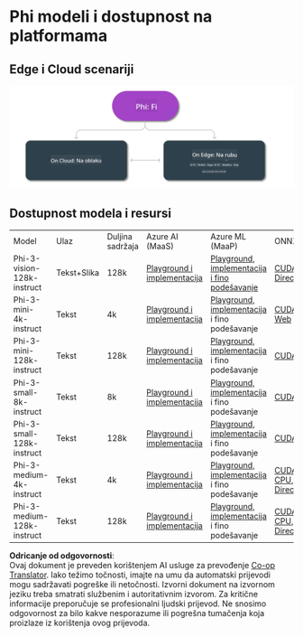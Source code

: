 <!--
CO_OP_TRANSLATOR_METADATA:
{
  "original_hash": "777aa0ff38fceecc29a00834f2f7a2f0",
  "translation_date": "2025-07-16T18:05:15+00:00",
  "source_file": "md/01.Introduction/01/01.Edgeandcloud.md",
  "language_code": "hr"
}
-->
# Phi modeli i dostupnost na platformama

## Edge i Cloud scenariji

![EdgeCloud](../../../../../translated_images/01.phiedgecloud.8bf97c622feae80b00fd3ae03fb6cdacfc4f26d0e1a1dcfa4e278abbb8ac22e2.hr.png)

## Dostupnost modela i resursi

| | | | | | | | | |
|-|-|-|-|-|-|-|-|-|
|Model|Ulaz|Duljina sadržaja|Azure AI (MaaS)|Azure ML (MaaP)|ONNX|Hugging Face|Ollama|Nvidia NIM|
|Phi-3-vision-128k-instruct|Tekst+Slika|128k|[Playground i implementacija](https://ai.azure.com/explore/models/Phi-3-vision-128k-instruct/version/2/registry/azureml)|[Playground, implementacija i fino podešavanje](https://ml.azure.com/registries/azureml/models/Phi-3-vision-128k-instruct/version/2)|[CUDA](https://huggingface.co/microsoft/Phi-3-vision-128k-instruct-onnx-cuda/tree/main),[CPU](https://huggingface.co/microsoft/Phi-3-vision-128k-instruct-onnx-cpu/tree/main), [DirectML](https://huggingface.co/microsoft/Phi-3-vision-128k-instruct-onnx-directml/tree/main)|[Preuzimanje](https://huggingface.co/microsoft/Phi-3-vision-128k-instruct)|-NA-|[NIM API-ji](https://build.nvidia.com/microsoft/phi-3-vision-128k-instruct)|
|Phi-3-mini-4k-instruct|Tekst|4k|[Playground i implementacija](https://aka.ms/phi3-mini-4k-azure-ml)|[Playground, implementacija](https://aka.ms/phi3-mini-4k-azure-ml) i fino podešavanje|[CUDA](https://huggingface.co/microsoft/Phi-3-mini-4k-instruct-onnx), [Web](https://huggingface.co/microsoft/Phi-3-mini-4k-instruct-onnx)|[Playground i preuzimanje](https://huggingface.co/chat/models/microsoft/Phi-3-mini-4k-instruct)|[GGUF](https://huggingface.co/microsoft/Phi-3-mini-4k-instruct-gguf)|[NIM API-ji](https://build.nvidia.com/microsoft/phi-3-mini-4k)|
|Phi-3-mini-128k-instruct|Tekst|128k|[Playground i implementacija](https://ai.azure.com/explore/models/Phi-3-mini-128k-instruct/version/9/registry/azureml)|[Playground, implementacija](https://ai.azure.com/explore/models/Phi-3-mini-128k-instruct/version/9/registry/azureml) i fino podešavanje|[CUDA](https://huggingface.co/microsoft/Phi-3-mini-128k-instruct-onnx)|[Preuzimanje](https://huggingface.co/microsoft/Phi-3-mini-128k-instruct-onnx)|-NA-|[NIM API-ji](https://build.nvidia.com/microsoft/phi-3-mini)|
|Phi-3-small-8k-instruct|Tekst|8k|[Playground i implementacija](https://ml.azure.com/registries/azureml/models/Phi-3-small-8k-instruct/version/2)|[Playground, implementacija](https://ai.azure.com/explore/models/Phi-3-small-8k-instruct/version/2/registry/azureml) i fino podešavanje|[CUDA](https://huggingface.co/microsoft/Phi-3-small-8k-instruct-onnx-cuda)|[Preuzimanje](https://huggingface.co/microsoft/Phi-3-small-8k-instruct-onnx-cuda)|-NA-|[NIM API-ji](https://build.nvidia.com/microsoft/phi-3-small-8k-instruct?docker=false)|
|Phi-3-small-128k-instruct|Tekst|128k|[Playground i implementacija](https://ai.azure.com/explore/models/Phi-3-small-128k-instruct/version/2/registry/azureml)|[Playground, implementacija](https://ml.azure.com/registries/azureml/models/Phi-3-small-128k-instruct/version/2) i fino podešavanje|[CUDA](https://huggingface.co/microsoft/Phi-3-medium-128k-instruct-onnx-cuda)|[Preuzimanje](https://huggingface.co/microsoft/Phi-3-small-128k-instruct)|-NA-|[NIM API-ji](https://build.nvidia.com/microsoft/phi-3-small-128k-instruct?docker=false)|
|Phi-3-medium-4k-instruct|Tekst|4k|[Playground i implementacija](https://huggingface.co/microsoft/Phi-3-medium-4k-instruct)|[Playground, implementacija](https://ml.azure.com/registries/azureml/models/Phi-3-medium-4k-instruct/version/2) i fino podešavanje|[CUDA](https://huggingface.co/microsoft/Phi-3-medium-4k-instruct-onnx-cuda/tree/main), [CPU](https://huggingface.co/microsoft/Phi-3-medium-4k-instruct-onnx-cpu/tree/main), [DirectML](https://huggingface.co/microsoft/Phi-3-medium-4k-instruct-onnx-directml/tree/main)|[Preuzimanje](https://huggingface.co/microsoft/Phi-3-medium-4k-instruct)|-NA-|[NIM API-ji](https://build.nvidia.com/microsoft/phi-3-medium-4k-instruct?docker=false)|
|Phi-3-medium-128k-instruct|Tekst|128k|[Playground i implementacija](https://ai.azure.com/explore/models/Phi-3-medium-128k-instruct/version/2)|[Playground, implementacija](https://ml.azure.com/registries/azureml/models/Phi-3-medium-128k-instruct/version/2) i fino podešavanje|[CUDA](https://huggingface.co/microsoft/Phi-3-medium-128k-instruct-onnx-cuda/tree/main), [CPU](https://huggingface.co/microsoft/Phi-3-medium-128k-instruct-onnx-cpu/tree/main), [DirectML](https://huggingface.co/microsoft/Phi-3-medium-128k-instruct-onnx-directml/tree/main)|[Preuzimanje](https://huggingface.co/microsoft/Phi-3-medium-128k-instruct)|-NA-|-NA-|

**Odricanje od odgovornosti**:  
Ovaj dokument je preveden korištenjem AI usluge za prevođenje [Co-op Translator](https://github.com/Azure/co-op-translator). Iako težimo točnosti, imajte na umu da automatski prijevodi mogu sadržavati pogreške ili netočnosti. Izvorni dokument na izvornom jeziku treba smatrati službenim i autoritativnim izvorom. Za kritične informacije preporučuje se profesionalni ljudski prijevod. Ne snosimo odgovornost za bilo kakve nesporazume ili pogrešna tumačenja koja proizlaze iz korištenja ovog prijevoda.
